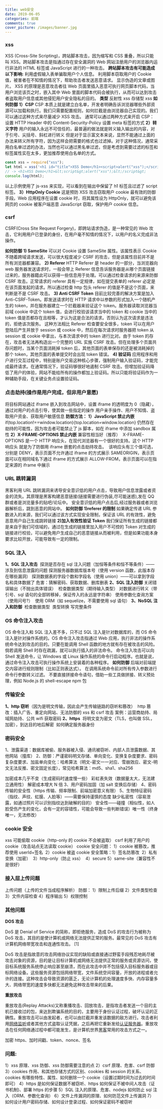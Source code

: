 ```yaml
---
title: web安全
date: 2019-06-05
categories: 前端
comments: true
cover_picture: /images/banner.jpg
---
```

<!-- more -->



### xss

XSS (Cross-Site Scripting)，跨站脚本攻击，因为缩写和 CSS 重叠，所以只能叫 XSS。跨站脚本攻击是指通过存在安全漏洞的 Web 网站注册用户的浏览器内运行非法的 HTML 标签或 JavaScript 进行的一种攻击。
**跨站脚本攻击有可能造成以下影响:**
利用虚假输入表单骗取用户个人信息。
利用脚本窃取用户的 Cookie 值，被害者在不知情的情况下，帮助攻击者发送恶意请求。
显示伪造的文章或图片。
XSS 的原理是恶意攻击者往 Web 页面里插入恶意可执行网页脚本代码，当用户浏览该页之时，嵌入其中 Web 里面的脚本代码会被执行，从而可以达到攻击者盗取用户信息或其他侵犯用户安全隐私的目的。
**类型**
反射性 xss
存储型 xss
**如何防御**
**1）CSP**
CSP 本质上就是建立白名单，开发者明确告诉浏览器哪些外部资源可以加载和执行。我们只需要配置规则，如何拦截是由浏览器自己实现的。我们可以通过这种方式来尽量减少 XSS 攻击。
通常可以通过两种方式来开启 CSP：
设置 HTTP Header 中的 Content-Security-Policy
设置 meta 标签的方式
**2）转义字符**
用户的输入永远不可信任的，最普遍的做法就是转义输入输出的内容，对于引号、尖括号、斜杠进行转义
但是对于显示富文本来说，显然不能通过上面的办法来转义所有字符，因为这样会把需要的格式也过滤掉。对于这种情况，通常采用白名单过滤的办法，当然也可以通过黑名单过滤，但是考虑到需要过滤的标签和标签属性实在太多，更加推荐使用白名单的方式。

```javascript
const xss = require("xss");
let html = xss('<h1 id="title">XSS Demo</h1><script>alert("xss");</script>');
// -> <h1>XSS Demo</h1>&lt;script&gt;alert("xss");&lt;/script&gt;
console.log(html);
```

以上示例使用了 js-xss 来实现，可以看到在输出中保留了 h1 标签且过滤了 script 标签。
**3）HttpOnly Cookie**
这是预防 XSS 攻击窃取用户 cookie 最有效的防御手段。Web 应用程序在设置 cookie 时，将其属性设为 HttpOnly，就可以避免该网页的 cookie 被客户端恶意 JavaScript 窃取，保护用户 cookie 信息。

### csrf

CSRF(Cross Site Request Forgery)，即跨站请求伪造，是一种常见的 Web 攻击，它利用用户已登录的身份，在用户毫不知情的情况下，以用户的名义完成非法操作。

**如何防御**
**1) SameSite**
可以对 Cookie 设置 SameSite 属性。该属性表示 Cookie 不随着跨域请求发送，可以很大程度减少 CSRF 的攻击，但是该属性目前并不是所有浏览器都兼容。
**2) Referer**
HTTP Referer 是 header 的一部分，当浏览器向 web 服务器发送请求时，一般会带上 Referer 信息告诉服务器是从哪个页面链接过来的，服务器籍此可以获得一些信息用于处理。可以通过检查请求的来源来防御 CSRF 攻击。正常请求的 referer 具有一定规律，如在提交表单的 referer 必定是在该页面发起的请求。所以通过检查 http 包头 referer 的值是不是这个页面，来判断是不是 CSRF 攻击。
**3) Anti CSRF Token**
目前比较完善的解决方案是加入 Anti-CSRF-Token。即发送请求时在 HTTP 请求中以参数的形式加入一个随机产生的 token，并在服务器建立一个拦截器来验证这个 token。服务器读取浏览器当前域 cookie 中这个 token 值，会进行校验该请求当中的 token 和 cookie 当中的 token 值是否都存在且相等，才认为这是合法的请求。否则认为这次请求是违法的，拒绝该次服务。
这种方法相比 Referer 检查要安全很多，token 可以在用户登陆后产生并放于 session 或 cookie 中，然后在每次请求时服务器把 token 从 session 或 cookie 中拿出，与本次请求中的 token 进行比对。由于 token 的存在，攻击者无法再构造出一个完整的 URL 实施 CSRF 攻击。但在处理多个页面共存问题时，当某个页面消耗掉 token 后，其他页面的表单保存的还是被消耗掉的那个 token，其他页面的表单提交时会出现 token 错误。
**4) 验证码**
应用程序和用户进行交互过程中，特别是账户交易这种核心步骤，强制用户输入验证码，才能完成最终请求。在通常情况下，验证码够很好地遏制 CSRF 攻击。但增加验证码降低了用户的体验，网站不能给所有的操作都加上验证码。所以只能将验证码作为一种辅助手段，在关键业务点设置验证码。

### 点击劫持(操作是用户完成，但非用户意愿)

将目标网站通过 iframe 嵌入到攻击网站中，设置 iframe 的透明度为 0（隐藏），通过对用户的点击引导，使其做一些指定的操作
用户亲手操作、用户不知情、盗取用户资金、获取用户敏感信息
**防御方法：**
**1）JavaScript 禁止内嵌**
​ if(top.location!==window.location){top.location=window.location}
​ 仍然存在劫持的可能性，因为攻击者可能禁止了 js 脚本，如在 iframe 中添加 sandbox 属性
**2）X-FRAME-OPTIONS 禁止内嵌**
​ 兼容性相当好（推荐）
​ X-FRAME-OPTIONS 是一个 HTTP 响应头，在现代浏览器有一个很好的支持。这个 HTTP 响应头 就是为了防御用 iframe 嵌套的点击劫持攻击。
​ 该响应头有三个值可选，分别是
​ DENY，表示页面不允许通过 iframe 的方式展示
​ SAMEORIGIN，表示页面可以在相同域名下通过 iframe 的方式展示
​ ALLOW-FROM，表示页面可以在指定来源的 iframe 中展示

### URL 跳转漏洞

黑客利用 URL 跳转漏洞来诱导安全意识低的用户点击，导致用户信息泄露或者资金的流失。其原理是黑客构建恶意链接(链接需要进行伪装,尽可能迷惑),发在 QQ 群或者是浏览量多的贴吧/论坛中。
安全意识低的用户点击后,经过服务器或者浏览器解析后，跳到恶意的网站中。
**如何防御**
**1)referer 的限制**
如果确定传递 URL 参数进入的来源，我们可以通过该方式实现安全限制，保证该 URL 的有效性，避免恶意用户自己生成跳转链接
**2)加入有效性验证 Token**
我们保证所有生成的链接都是来自于我们可信域的，通过在生成的链接里加入用户不可控的 Token 对生成的链接进行校验，可以避免用户生成自己的恶意链接从而被利用，但是如果功能本身要求比较开放，可能导致有一定的限制。

### SQL 注入

**1、SQL 注入攻击**
​ 探测是否存在 sql 注入问题（加恒等条件和恒不等条件）——涉及到信息泄露的问题
​ 探测服务器数据库版本号（使用 version 函数，此版本存在哪些漏洞）
​ 探测数据表的字段个数和字段名（使用 union）——可以拿到字段名和具体数据了
​ 危害：猜解密码、获取数据、删库删表
**2、SQL 注入防御**
​ 关闭错误输出（不抛出具体错误）
​ 检查数据类型（期待输入类型）
​ 对数据进行转义（带引号、sql 语句的全部转移掉，保证传入的永远是字符串）
​ 使用参数化查询方案（使用问号?）
​ 使用 ORM（如 sequelize，不需要使用 sql 语句）
**3、NoSQL 注入和防御**
​ 检查数据类型
​ 类型转换
​ 写完整条件

### OS 命令注入攻击

OS 命令注入和 SQL 注入差不多，只不过 SQL 注入是针对数据库的，而 OS 命令注入是针对操作系统的。OS 命令注入攻击指通过 Web 应用，执行非法的操作系统命令达到攻击的目的。只要在能调用 Shell 函数的地方就有存在被攻击的风险。倘若调用 Shell 时存在疏漏，就可以执行插入的非法命令。
命令注入攻击可以向 Shell 发送命令，让 Windows 或 Linux 操作系统的命令行启动程序。也就是说，通过命令注入攻击可执行操作系统上安装着的各种程序。
**如何防御**
后端对前端提交内容进行规则限制（比如正则表达式）。
在调用系统命令前对所有传入参数进行命令行参数转义过滤。
不要直接拼接命令语句，借助一些工具做拼接、转义预处理，例如 Node.js 的 shell-escape npm 包

### 传输安全

**1、http 窃听**（因为是明文传输，因此会产生传输链路的窃听和篡改）
​ http 篡改：插入广告、重定向网站、无法防御的 xss 和 csrf 攻击
​ 案例：运营商劫持、局域网劫持、公共 wifi 获取密码
**2、https**
​ 将明文变为密文（TLS，也叫做 SSL，加密），到达目的地后解密
​ 如何确定服务器身份

### 密码安全

1、泄露渠道：数据库被偷、服务器被入侵、通讯被窃听、内部人员泄露数据、其他网站（撞库）
2、防御：严谨密码明文存储、单向变化、变换复杂度要求、密码复杂度要求、加盐
​ 单向变化：哈希算法（明文-密文一一对应、雪崩效应、密文-明文无法反推、密文固定长度），常见哈希算法：md5、sha1、sha256

加密成本几乎不变（生成密码时速度慢一些）
彩虹表失效（数据量太大，无法建立通用性）
解密成本增大 N 倍
3、用户密码加固（加 salt 变换后存储）
4、密码传输的安全性（https 传输、频率限制、前端加密意义有限）
5、生物特征密码（指纹、声纹、虹膜、人脸等）——需要保持谨慎的态度
​ 缺少私密性（容易泄露，如通过照片可以识别指纹达到破解的目的）
​ 安全性——碰撞（相似性，如人脸受伤产生的变化，会有一定的容错性，可能会导致一些判断错误）
​ 唯一性（终身唯一，无法修改）

### cookie 安全

xss 可能偷取 cookie（http-only 的 cookie 不会被盗取）
csrf 利用了用户的 cookie（攻击站点无法读取 cookie）
cookie 安全问题：
​ 1）cookie 被篡改，推荐使用 userId+签名
​ 2）cookie 被盗
cookie 安全策略：
​ 1）签名防篡改
​ 2）私有变换（加密）
​ 3）http-only（防止 xss）
​ 4）secure
​ 5）same-site（兼容性不是很好）

### 接入层上传问题

上传问题（上传的文件当成程序解析）
防御：
1）限制上传后缀
2）文件类型检查
3）文件内容检查
4）程序输出
5）权限控制

### 其他问题

**DOS 攻击**

DoS 是 Denial of Service 的简称，即拒绝服务，造成 DoS 的攻击行为被称为 DoS 攻击，其目的是使计算机或网络无法提供正常的服务。最常见的 DoS 攻击有计算机网络带宽攻击和连通性攻击。 [1]

DoS 攻击是指故意的攻击网络协议实现的缺陷或直接通过野蛮手段残忍地耗尽被攻击对象的资源，目的是让目标计算机或网络无法提供正常的服务或资源访问，使目标系统服务系统停止响应甚至崩溃，而在此攻击中并不包括侵入目标服务器或目标网络设备。这些服务资源包括网络带宽，文件系统空间容量，开放的进程或者允许的连接。这种攻击会导致资源的匮乏，无论计算机的处理速度多快、内存容量多大、网络带宽的速度多快都无法避免这种攻击带来的后果。

**重放攻击**

重放攻击(Replay Attacks)又称重播攻击、回放攻击，是指攻击者发送一个目的主机已接收过的包，来达到欺骗系统的目的，主要用于身份认证过程，破坏认证的正确性。重放攻击可以由发起者，也可以由拦截并重发该数据的敌方进行。攻击者利用[网络监听](https://baike.baidu.com/item/%E7%BD%91%E7%BB%9C%E7%9B%91%E5%90%AC/10914318)或者其他方式盗取认证凭据，之后再把它重新发给[认证服务器](https://baike.baidu.com/item/%E8%AE%A4%E8%AF%81%E6%9C%8D%E5%8A%A1%E5%99%A8)。重放攻击在任何网络通过程中都可能发生，是计算机世界[黑客](https://baike.baidu.com/item/%E9%BB%91%E5%AE%A2/118396)常用的攻击方式之一。

加密 https、加时间戳、token、nonce、签名

### 问题:

1）xss 原理、xss 防御、xss 防御需要注意的点
2）csrf 原理、危害、csrf 防御
3）cookies 作用、和其他存储方式的区别、cookies 和 session 的关系、cookies 有哪些特性、属性、如何删除一个 cookie（设置过期时间为过去的时间即可）
4）https 是如何保证数据不被窃听、https 如何保证不被中间人攻击（证书机制)、部署 https 的步骤
5）SQL 注入的原理、危害、nodejs 如何防止 sql 注入（ORM、参数化查询）
6）文件上传漏洞的原理、如何防范文件上传漏洞
7）如何设计用户密码存储、如何设计登录过程、如何保证密码不被窃听
